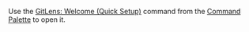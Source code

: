 Use the [GitLens: Welcome (Quick Setup)](command:gitlens.showWelcomePage?%22quick-setup%22) command from the [Command Palette](command:workbench.action.quickOpen?%22>GitLens%3A%20Welcome%22) to open it.